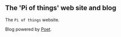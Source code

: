 ## The 'Pi of things' web site and blog

The `Pi of things` website.


Blog powered by [Poet](http://jsantell.github.io/poet/).
